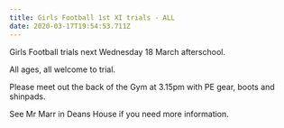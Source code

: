 ```yaml
---
title: Girls Football 1st XI trials - ALL
date: 2020-03-17T19:54:53.711Z
---
```

Girls Football trials next Wednesday 18 March afterschool.  

All ages, all welcome to trial.  

Please meet out the back of the Gym at 3.15pm with PE gear, boots and shinpads.  

See Mr Marr in Deans House if you need more information.